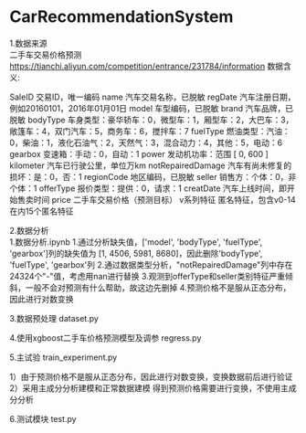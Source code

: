 # CarRecommendationSystem

1.数据来源  
二手车交易价格预测	
https://tianchi.aliyun.com/competition/entrance/231784/information
数据含义:

SaleID	交易ID，唯一编码
name	汽车交易名称，已脱敏
regDate	汽车注册日期，例如20160101，2016年01月01日
model	车型编码，已脱敏
brand	汽车品牌，已脱敏
bodyType	车身类型：豪华轿车：0，微型车：1，厢型车：2，大巴车：3，敞篷车：4，双门汽车：5，商务车：6，搅拌车：7
fuelType	燃油类型：汽油：0，柴油：1，液化石油气：2，天然气：3，混合动力：4，其他：5，电动：6
gearbox	变速箱：手动：0，自动：1
power	发动机功率：范围 [ 0, 600 ]
kilometer	汽车已行驶公里，单位万km
notRepairedDamage	汽车有尚未修复的损坏：是：0，否：1
regionCode	地区编码，已脱敏
seller	销售方：个体：0，非个体：1
offerType	报价类型：提供：0，请求：1
creatDate	汽车上线时间，即开始售卖时间
price	二手车交易价格（预测目标）
v系列特征	匿名特征，包含v0-14在内15个匿名特征

2.数据分析   
   1.数据分析.ipynb
   1.通过分析缺失值，['model', 'bodyType', 'fuelType', 'gearbox']列的缺失值为 [1, 4506, 5981, 8680]，因此删除'bodyType', 'fuelType', 'gearbox'列 
   2.通过数据类型分析，"notRepairedDamage"列中存在24324个"-"值，考虑用nan进行替换 
   3.观测到offerType和seller类别特征严重倾斜，一般不会对预测有什么帮助，故这边先删掉 
   4.预测价格不是服从正态分布，因此进行对数变换
	
3.数据预处理 dataset.py

4.使用xgboost二手车价格预测模型及调参 regress.py  

5.主试验 train_experiment.py

  1）由于预测价格不是服从正态分布，因此进行对数变换，变换数据前后进行验证
  2）采用主成分分析建模和正常数据建模
  得到预测价格需要进行变换，不使用主成分分析
  
6.测试模块 test.py
